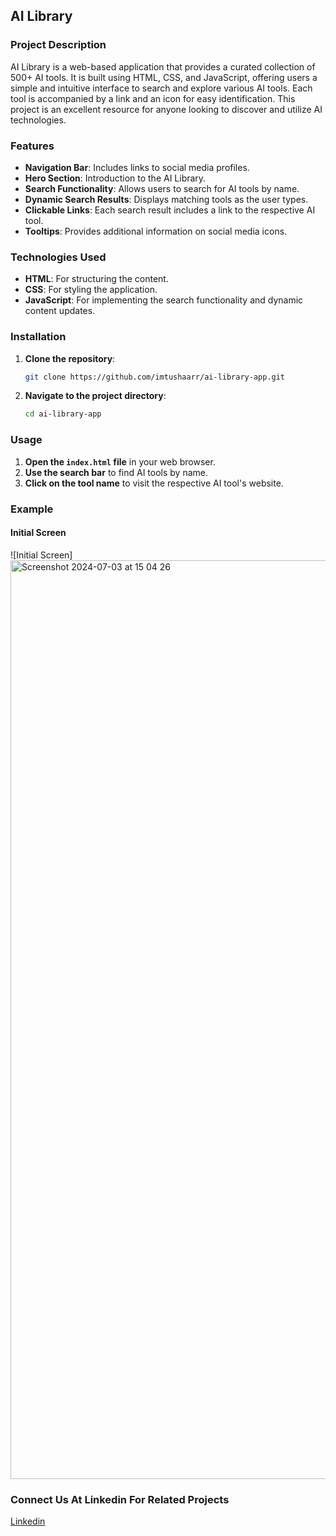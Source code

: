 ## AI Library

### Project Description
AI Library is a web-based application that provides a curated collection of 500+ AI tools. It is built using HTML, CSS, and JavaScript, offering users a simple and intuitive interface to search and explore various AI tools. Each tool is accompanied by a link and an icon for easy identification. This project is an excellent resource for anyone looking to discover and utilize AI technologies.

### Features
- **Navigation Bar**: Includes links to social media profiles.
- **Hero Section**: Introduction to the AI Library.
- **Search Functionality**: Allows users to search for AI tools by name.
- **Dynamic Search Results**: Displays matching tools as the user types.
- **Clickable Links**: Each search result includes a link to the respective AI tool.
- **Tooltips**: Provides additional information on social media icons.

### Technologies Used
- **HTML**: For structuring the content.
- **CSS**: For styling the application.
- **JavaScript**: For implementing the search functionality and dynamic content updates.

### Installation
1. **Clone the repository**:
    ```bash
    git clone https://github.com/imtushaarr/ai-library-app.git
    ```
2. **Navigate to the project directory**:
    ```bash
    cd ai-library-app
    ```

### Usage
1. **Open the `index.html` file** in your web browser.
2. **Use the search bar** to find AI tools by name.
3. **Click on the tool name** to visit the respective AI tool's website.

### Example
#### Initial Screen
![Initial Screen]<img width="1470" alt="Screenshot 2024-07-03 at 15 04 26" src="https://github.com/imtushaarr/ai-library-app/assets/92511269/8b9d6e83-578e-4825-a21f-60f96c396a19">


### Connect Us At Linkedin For Related Projects
<a href="https://linkedin.com/in/imtushaarr">Linkedin</a>
